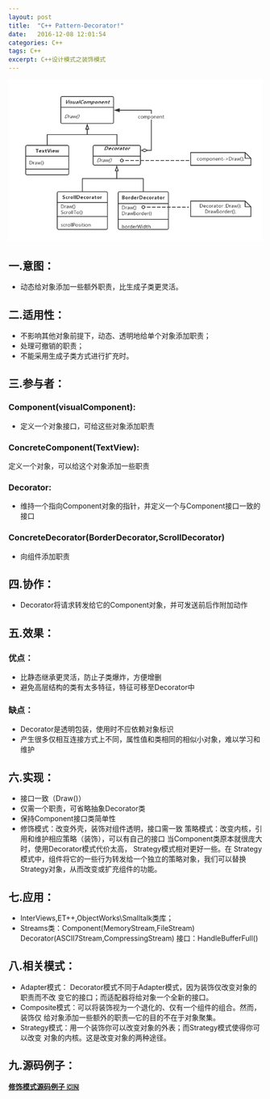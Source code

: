 ```yaml
---
layout: post
title:  "C++ Pattern-Decorator!"
date:   2016-12-08 12:01:54
categories: C++
tags: C++
excerpt: C++设计模式之装饰模式
---
```


![Image](https://github.com/cheng668/image/blob/master/%E8%A3%85%E9%A5%B0%E6%A8%A1%E5%BC%8F.png)

## 一.意图：

* 动态给对象添加一些额外职责，比生成子类更灵活。

## 二.适用性：

* 不影响其他对象前提下，动态、透明地给单个对象添加职责；
* 处理可撤销的职责；
* 不能采用生成子类方式进行扩充时。

## 三.参与者：

### Component(visualComponent):
* 定义一个对象接口，可给这些对象添加职责
### ConcreteComponent(TextView):
定义一个对象，可以给这个对象添加一些职责
### Decorator:
* 维持一个指向Component对象的指针，并定义一个与Component接口一致的接口
### ConcreteDecorator(BorderDecorator,ScrollDecorator)
* 向组件添加职责

## 四.协作：

* Decorator将请求转发给它的Component对象，并可发送前后作附加动作

## 五.效果：

### 优点：
* 比静态继承更灵活，防止子类爆炸，方便增删
* 避免高层结构的类有太多特征，特征可移至Decorator中
### 缺点：
* Decorator是透明包装，使用时不应依赖对象标识
* 产生很多仅相互连接方式上不同，属性值和类相同的相似小对象，难以学习和维护

## 六.实现：

* 接口一致（Draw()）
* 仅需一个职责，可省略抽象Decorator类
* 保持Component接口类简单性
* 修饰模式：改变外壳，装饰对组件透明，接口需一致
  策略模式：改变内核，引用和维护相应策略（装饰），可以有自己的接口
当Component类原本就很庞大时，使用Decorator模式代价太高， Strategy模式相对更好一些。在 Strategy模式中，组件将它的一些行为转发给一个独立的策略对象，我们可以替换Strategy对象，从而改变或扩充组件的功能。

## 七.应用：

* InterViews,ET++,ObjectWorks\Smalltalk类库；
* Streams类：Component(MemoryStream,FileStream)
             Decorator(ASCII7Stream,CompressingStream)
             接口：HandleBufferFull()

## 八.相关模式：

* Adapter模式： Decorator模式不同于Adapter模式，因为装饰仅改变对象的职责而不改
变它的接口；而适配器将给对象一个全新的接口。
* Composite模式：可以将装饰视为一个退化的、仅有一个组件的组合。然而，装饰仅
给对象添加一些额外的职责—它的目的不在于对象聚集。
* Strategy模式：用一个装饰你可以改变对象的外表；而Strategy模式使得你可以改变
对象的内核。这是改变对象的两种途径。

## 九.源码例子：

**[修饰模式源码例子 🇨🇳](https://github.com/cheng668/Pattern-Decorator)**
